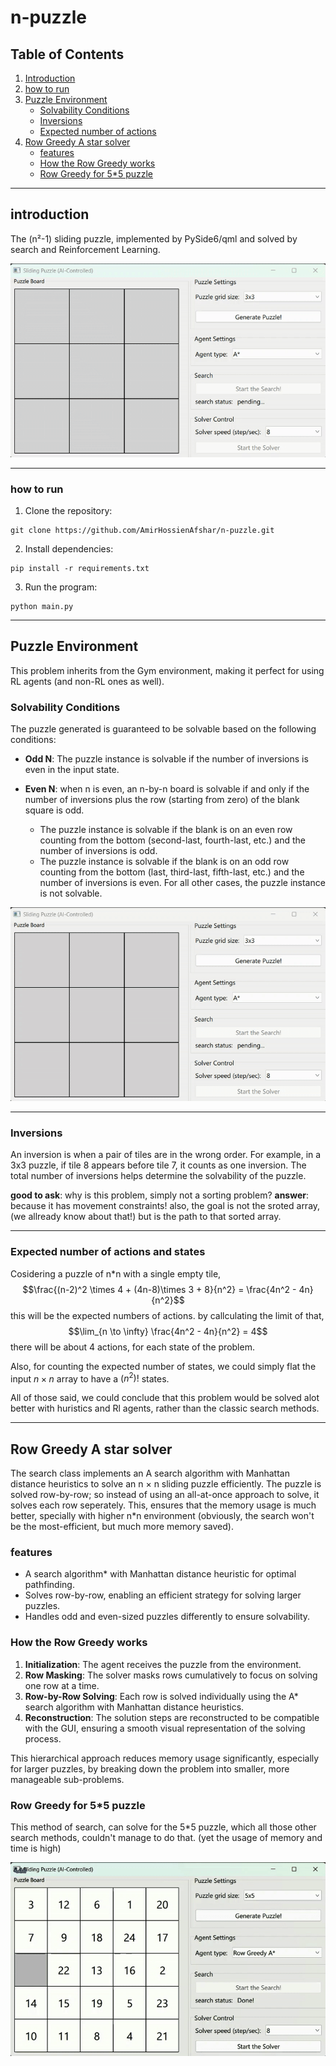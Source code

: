 # n-puzzle

## Table of Contents

1. [Introduction](#introduction)  
2. [how to run](#how-to-run)  
3. [Puzzle Environment](#Puzzle-Environment)  
   - [Solvability Conditions](#Solvability-Conditions)  
   - [Inversions](#Inversions)
   - [Expected number of actions](#Expected-number-of-actions)
4. [Row Greedy A star solver](#Row-Greedy-A-star-solver)  
   - [features](#features)  
   - [How the Row Greedy works](#How-the-Row-Greedy-works)  
   - [Row Greedy for 5*5 puzzle](#Row-Greedy-for-5*5-puzzle)

---

## introduction

The (n²-1) sliding puzzle, implemented by PySide6/qml and solved by search and Reinforcement Learning.

![row greedy A*](assets/4_4_row_greedy_a_star.gif)

---

### how to run
1. Clone the repository:
```
git clone https://github.com/AmirHossienAfshar/n-puzzle.git
```
2. Install dependencies:
```
pip install -r requirements.txt
```
3. Run the program:
```
python main.py
```

---

## Puzzle Environment
This problem inherits from the Gym environment, making it perfect for using RL agents (and non-RL ones as well).

### Solvability Conditions
The puzzle generated is guaranteed to be solvable based on the following conditions:

- **Odd N**: The puzzle instance is solvable if the number of inversions is even in the input state.
- **Even N**: when n is even, an n-by-n board is solvable if and only if the number of inversions plus the row (starting from zero) of the blank square is odd.

    - The puzzle instance is solvable if the blank is on an even row counting from the bottom (second-last, fourth-last, etc.) and the number of inversions is odd.
    - The puzzle instance is solvable if the blank is on an odd row counting from the bottom (last, third-last, fifth-last, etc.) and the number of inversions is even.
For all other cases, the puzzle instance is not solvable.


![A*](assets/3_3_sample_a_star.gif)

---

### Inversions
An inversion is when a pair of tiles are in the wrong order. For example, in a 3x3 puzzle, if tile 8 appears before tile 7, it counts as one inversion. The total number of inversions helps determine the solvability of the puzzle.

**good to ask**: why is this problem, simply not a sorting problem?
**answer**: because it has movement constraints! also, the goal is not the sroted array, (we allready know about that!) but is the path to that sorted array.

---

### Expected number of actions and states
Cosidering a puzzle of n*n with a single empty tile, 
$$\frac{(n-2)^2 \times 4 + (4n-8)\times 3 + 8}{n^2} = \frac{4n^2 - 4n}{n^2}$$
this will be the expected numbers of actions. by callculating the limit of that,
$$\lim_{n \to \infty} \frac{4n^2 - 4n}{n^2} = 4$$
there will be about 4 actions, for each state of the problem.

Also, for counting the expected number of states, we could simply flat the input $n \times n$ array to have a $(n^2)!$ states.

All of those said, we could conclude that this problem would be solved alot better with huristics and Rl agents, rather than the classic search methods.

---

## Row Greedy A star solver
The search class implements an A search algorithm with Manhattan distance heuristics to solve an n × n sliding puzzle efficiently. The puzzle is solved row-by-row; so instead of using an all-at-once approach to solve, it solves each row seperately. This, ensures that the memory usage is much better, specially with higher n*n environment (obviously, the search won't be the most-efficient, but much more memory saved).

### features
- A search algorithm* with Manhattan distance heuristic for optimal pathfinding.
- Solves row-by-row, enabling an efficient strategy for solving larger puzzles.
- Handles odd and even-sized puzzles differently to ensure solvability.

### How the Row Greedy works
1. **Initialization**: The agent receives the puzzle from the environment.
2. **Row Masking**: The solver masks rows cumulatively to focus on solving one row at a time.
3. **Row-by-Row Solving**: Each row is solved individually using the A* search algorithm with Manhattan distance heuristics.
4. **Reconstruction**: The solution steps are reconstructed to be compatible with the GUI, ensuring a smooth visual representation of the solving process.

This hierarchical approach reduces memory usage significantly, especially for larger puzzles, by breaking down the problem into smaller, more manageable sub-problems.

### Row Greedy for 5*5 puzzle
This method of search, can solve for the 5*5 puzzle, which all those other search methods, couldn't manage to do that. (yet the usage of memory and time is high)

![A*](assets/5_5_row_greedy-A_star.gif)
